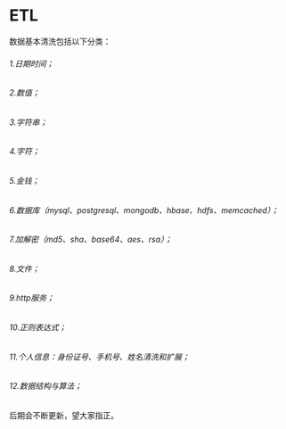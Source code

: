 # ETL
数据基本清洗包括以下分类：
###### 1.日期时间；
###### 2.数值；
###### 3.字符串；
###### 4.字符；
###### 5.金钱；
###### 6.数据库（mysql、postgresql、mongodb、hbase、hdfs、memcached）；
###### 7.加解密（md5、sha、base64、aes、rsa）；
###### 8.文件；
###### 9.http服务；
###### 10.正则表达式；
###### 11.个人信息：身份证号、手机号、姓名清洗和扩展；
###### 12.数据结构与算法；

后期会不断更新，望大家指正。 
